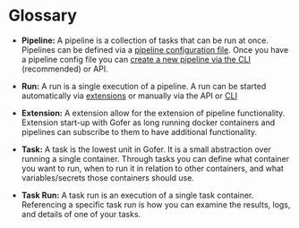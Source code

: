 # Glossary

- **Pipeline:** A pipeline is a collection of tasks that can be run at once. Pipelines can be defined via a [pipeline configuration file](./guide/create_your_first_pipeline_configuration.md). Once you have a pipeline config file you can [create a new pipeline via the CLI](./guide/register_your_pipeline.md) (recommended) or API.

- **Run:** A run is a single execution of a pipeline. A run can be started automatically via [extensions](./ref/extensions/index.html) or manually via the API or [CLI](./cli/index.html)

- **Extension:** A extension allow for the extension of pipeline functionality. Extension start-up with Gofer as long running docker containers and
  pipelines can subscribe to them to have additional functionality.

- **Task:** A task is the lowest unit in Gofer. It is a small abstraction over running a single container. Through tasks you can define what container you want to run, when to run it in relation to other containers, and what variables/secrets those containers should use.

- **Task Run:** A task run is an execution of a single task container. Referencing a specific task run is how you can examine the results, logs, and details of one of your tasks.
